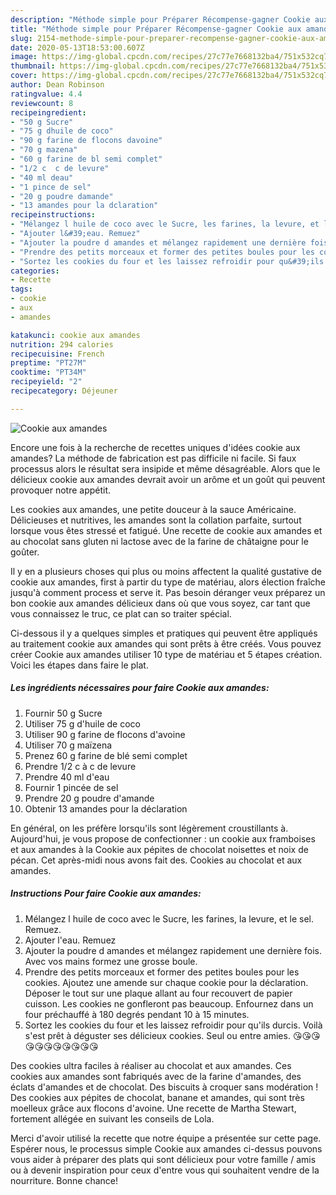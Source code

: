 ```yaml
---
description: "Méthode simple pour Préparer Récompense-gagner Cookie aux amandes"
title: "Méthode simple pour Préparer Récompense-gagner Cookie aux amandes"
slug: 2154-methode-simple-pour-preparer-recompense-gagner-cookie-aux-amandes
date: 2020-05-13T18:53:00.607Z
image: https://img-global.cpcdn.com/recipes/27c77e7668132ba4/751x532cq70/cookie-aux-amandes-photo-principale-de-la-recette.jpg
thumbnail: https://img-global.cpcdn.com/recipes/27c77e7668132ba4/751x532cq70/cookie-aux-amandes-photo-principale-de-la-recette.jpg
cover: https://img-global.cpcdn.com/recipes/27c77e7668132ba4/751x532cq70/cookie-aux-amandes-photo-principale-de-la-recette.jpg
author: Dean Robinson
ratingvalue: 4.4
reviewcount: 8
recipeingredient:
- "50 g Sucre"
- "75 g dhuile de coco"
- "90 g farine de flocons davoine"
- "70 g mazena"
- "60 g farine de bl semi complet"
- "1/2 c  c de levure"
- "40 ml deau"
- "1 pince de sel"
- "20 g poudre damande"
- "13 amandes pour la dclaration"
recipeinstructions:
- "Mélangez l huile de coco avec le Sucre, les farines, la levure, et le sel. Remuez."
- "Ajouter l&#39;eau. Remuez"
- "Ajouter la poudre d amandes et mélangez rapidement une dernière fois. Avec vos mains formez une grosse boule."
- "Prendre des petits morceaux et former des petites boules pour les cookies. Ajoutez une amende sur chaque cookie pour la déclaration. Déposer le tout sur une plaque allant au four recouvert de papier cuisson. Les cookies ne gonfleront pas beaucoup. Enfournez dans un four préchauffé à 180 degrés pendant 10 à 15 minutes."
- "Sortez les cookies du four et les laissez refroidir pour qu&#39;ils durcis. Voilà s&#39;est prêt à déguster ses délicieux cookies. Seul ou entre amies. 😘😘😘😘😘😘😘😘😘😘😘"
categories:
- Recette
tags:
- cookie
- aux
- amandes

katakunci: cookie aux amandes 
nutrition: 294 calories
recipecuisine: French
preptime: "PT27M"
cooktime: "PT34M"
recipeyield: "2"
recipecategory: Déjeuner

---
```



![Cookie aux amandes](https://img-global.cpcdn.com/recipes/27c77e7668132ba4/751x532cq70/cookie-aux-amandes-photo-principale-de-la-recette.jpg)

Encore une fois à la recherche de recettes uniques d'idées cookie aux amandes? La méthode de fabrication est pas difficile ni facile. Si faux processus alors le résultat sera insipide et même désagréable. Alors que le délicieux cookie aux amandes devrait avoir un arôme et un goût qui peuvent provoquer notre appétit.

Les cookies aux amandes, une petite douceur à la sauce Américaine. Délicieuses et nutritives, les amandes sont la collation parfaite, surtout lorsque vous êtes stressé et fatigué. Une recette de cookie aux amandes et au chocolat sans gluten ni lactose avec de la farine de châtaigne pour le goûter.

Il y en a plusieurs choses qui plus ou moins affectent la qualité gustative de cookie aux amandes, first à partir du type de matériau, alors élection fraîche jusqu'à comment process et serve it. Pas besoin déranger veux préparez un bon cookie aux amandes délicieux dans où que vous soyez, car tant que vous connaissez le truc, ce plat can so traiter spécial.


Ci-dessous il y a quelques simples et pratiques qui peuvent être appliqués au traitement cookie aux amandes qui sont prêts à être créés. Vous pouvez créer Cookie aux amandes utiliser 10 type de matériau et 5 étapes création. Voici les étapes dans faire le plat.

<!--inarticleads1-->

##### Les ingrédients nécessaires pour faire Cookie aux amandes:

1. Fournir 50 g Sucre
1. Utiliser 75 g d&#39;huile de coco
1. Utiliser 90 g farine de flocons d&#39;avoine
1. Utiliser 70 g maïzena
1. Prenez 60 g farine de blé semi complet
1. Prendre 1/2 c à c de levure
1. Prendre 40 ml d&#39;eau
1. Fournir 1 pincée de sel
1. Prendre 20 g poudre d&#39;amande
1. Obtenir 13 amandes pour la déclaration


En général, on les préfère lorsqu&#39;ils sont légèrement croustillants à. Aujourd&#39;hui, je vous propose de confectionner : un cookie aux framboises et aux amandes à la Cookie aux pépites de chocolat noisettes et noix de pécan. Cet après-midi nous avons fait des. Cookies au chocolat et aux amandes. 

<!--inarticleads2-->

##### Instructions Pour faire Cookie aux amandes:

1. Mélangez l huile de coco avec le Sucre, les farines, la levure, et le sel. Remuez.
1. Ajouter l&#39;eau. Remuez
1. Ajouter la poudre d amandes et mélangez rapidement une dernière fois. Avec vos mains formez une grosse boule.
1. Prendre des petits morceaux et former des petites boules pour les cookies. Ajoutez une amende sur chaque cookie pour la déclaration. Déposer le tout sur une plaque allant au four recouvert de papier cuisson. Les cookies ne gonfleront pas beaucoup. Enfournez dans un four préchauffé à 180 degrés pendant 10 à 15 minutes.
1. Sortez les cookies du four et les laissez refroidir pour qu&#39;ils durcis. Voilà s&#39;est prêt à déguster ses délicieux cookies. Seul ou entre amies. 😘😘😘😘😘😘😘😘😘😘😘


Des cookies ultra faciles à réaliser au chocolat et aux amandes. Ces cookies aux amandes sont fabriqués avec de la farine d&#39;amandes, des éclats d&#39;amandes et de chocolat. Des biscuits à croquer sans modération ! Des cookies aux pépites de chocolat, banane et amandes, qui sont très moelleux grâce aux flocons d&#39;avoine. Une recette de Martha Stewart, fortement allégée en suivant les conseils de Lola. 


Merci d'avoir utilisé la recette que notre équipe a présentée sur cette page. Espérer nous, le processus simple Cookie aux amandes ci-dessus pouvons vous aider à préparer des plats qui sont délicieux pour votre famille / amis ou à devenir inspiration pour ceux d'entre vous qui souhaitent vendre de la nourriture. Bonne chance!
